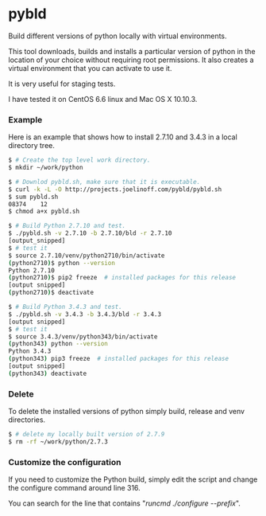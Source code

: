 # pybld
Build different versions of python locally with virtual environments.

This tool downloads, builds and installs a particular version of python in the location of your choice without requiring root permissions. It also creates a virtual environment that you can activate to use it.

It is very useful for staging tests.

I have tested it on CentOS 6.6 linux and Mac OS X 10.10.3.

### Example
Here is an example that shows how to install 2.7.10 and 3.4.3 in a local directory tree.

```bash
$ # Create the top level work directory.
$ mkdir ~/work/python

$ # Downlod pybld.sh, make sure that it is executable.
$ curl -k -L -O http://projects.joelinoff.com/pybld/pybld.sh
$ sum pybld.sh
08374    12
$ chmod a+x pybld.sh

$ # Build Python 2.7.10 and test.
$ ./pybld.sh -v 2.7.10 -b 2.7.10/bld -r 2.7.10
[output_snipped]
$ # test it
$ source 2.7.10/venv/python2710/bin/activate
(python2710)$ python --version
Python 2.7.10
(python2710)$ pip2 freeze  # installed packages for this release
[output snipped]
(python2710)$ deactivate

$ # Build Python 3.4.3 and test.
$ ./pybld.sh -v 3.4.3 -b 3.4.3/bld -r 3.4.3
[output snipped]
$ # test it
$ source 3.4.3/venv/python343/bin/activate
(python343) python --version
Python 3.4.3
(python343) pip3 freeze  # installed packages for this release
[output snipped]
(python343) deactivate
```

### Delete
To delete the installed versions of python simply build, release and venv directories.

```bash
$ # delete my locally built version of 2.7.9
$ rm -rf ~/work/python/2.7.3
```

### Customize the configuration
If you need to customize the Python build, simply edit the script and change the configure command around line 316.

You can search for the line that contains "*runcmd ./configure --prefix*".

